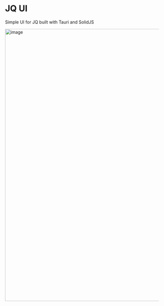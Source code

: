 # JQ UI

Simple UI for JQ built with Tauri and SolidJS

<img width="891" alt="image" src="https://github.com/samiam376/jq-ui/assets/28615603/16ce506a-702f-4e7a-88f2-c47c20c82f64">
